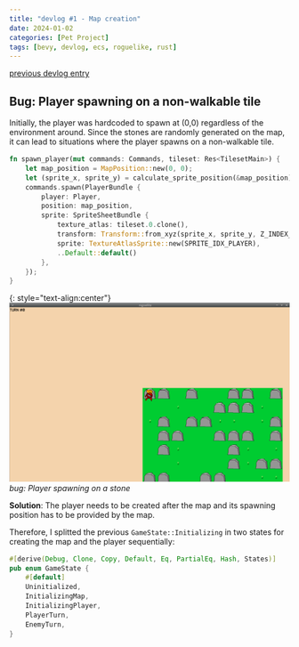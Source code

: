 ```yaml
---
title: "devlog #1 - Map creation"
date: 2024-01-02
categories: [Pet Project]
tags: [bevy, devlog, ecs, roguelike, rust]
---
```


[previous devlog entry](https://boreec.github.io/posts/devlog-0000/)

## Bug: Player spawning on a non-walkable tile

Initially, the player was hardcoded to spawn at (0,0) regardless of the 
environment around. Since the stones are randomly generated on the map, it can
lead to situations where the player spawns on a non-walkable tile.

```rust
fn spawn_player(mut commands: Commands, tileset: Res<TilesetMain>) {
    let map_position = MapPosition::new(0, 0);
    let (sprite_x, sprite_y) = calculate_sprite_position(&map_position);
    commands.spawn(PlayerBundle {
        player: Player,
        position: map_position,
        sprite: SpriteSheetBundle {
            texture_atlas: tileset.0.clone(),
            transform: Transform::from_xyz(sprite_x, sprite_y, Z_INDEX_ACTOR),
            sprite: TextureAtlasSprite::new(SPRITE_IDX_PLAYER),
            ..Default::default()
        },
    });
}
```

{: style="text-align:center"}
![roguelike-6](/assets/img/blog/devlog/roguelike-0006.png)
*bug: Player spawning on a stone*

**Solution**: The player needs to be created after the map and its spawning
position has to be provided by the map.

Therefore, I splitted the previous `GameState::Initializing` in two states for
creating the map and the player sequentially:
```rust
#[derive(Debug, Clone, Copy, Default, Eq, PartialEq, Hash, States)]
pub enum GameState {
    #[default]
    Uninitialized,
    InitializingMap,
    InitializingPlayer,
    PlayerTurn,
    EnemyTurn,
}
```


